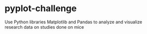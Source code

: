 # pyplot-challenge
Use Python libraries Matplotlib and Pandas to analyze and visualize research data on studies done on mice
